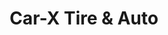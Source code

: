 ---
title: "Car-X Tire & Auto"
url: /indianapolis/car-x-tire-and-auto-east-82nd-street/
shop: car repair
---
